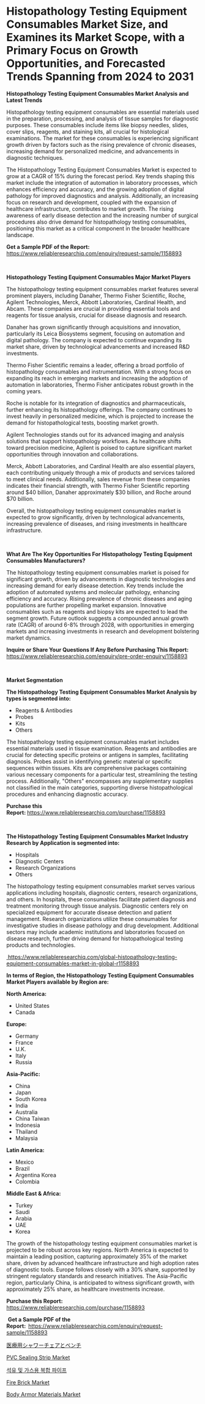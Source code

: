 <p><h1>Histopathology Testing Equipment Consumables Market Size, and Examines its Market Scope, with a Primary Focus on Growth Opportunities, and Forecasted Trends Spanning from 2024 to 2031</h1></p><p><strong>Histopathology Testing Equipment Consumables Market Analysis and Latest Trends</strong></p>
<p><p>Histopathology testing equipment consumables are essential materials used in the preparation, processing, and analysis of tissue samples for diagnostic purposes. These consumables include items like biopsy needles, slides, cover slips, reagents, and staining kits, all crucial for histological examinations. The market for these consumables is experiencing significant growth driven by factors such as the rising prevalence of chronic diseases, increasing demand for personalized medicine, and advancements in diagnostic techniques.</p><p>The Histopathology Testing Equipment Consumables Market is expected to grow at a CAGR of 15% during the forecast period. Key trends shaping this market include the integration of automation in laboratory processes, which enhances efficiency and accuracy, and the growing adoption of digital pathology for improved diagnostics and analysis. Additionally, an increasing focus on research and development, coupled with the expansion of healthcare infrastructure, contributes to market growth. The rising awareness of early disease detection and the increasing number of surgical procedures also drive demand for histopathology testing consumables, positioning this market as a critical component in the broader healthcare landscape.</p></p>
<p><strong>Get a Sample PDF of the Report:&nbsp;</strong> <a href="https://www.reliableresearchiq.com/enquiry/request-sample/1158893">https://www.reliableresearchiq.com/enquiry/request-sample/1158893</a></p>
<p>&nbsp;</p>
<p><strong>Histopathology Testing Equipment Consumables Major Market Players</strong></p>
<p><p>The histopathology testing equipment consumables market features several prominent players, including Danaher, Thermo Fisher Scientific, Roche, Agilent Technologies, Merck, Abbott Laboratories, Cardinal Health, and Abcam. These companies are crucial in providing essential tools and reagents for tissue analysis, crucial for disease diagnosis and research.</p><p>Danaher has grown significantly through acquisitions and innovation, particularly its Leica Biosystems segment, focusing on automation and digital pathology. The company is expected to continue expanding its market share, driven by technological advancements and increased R&D investments.</p><p>Thermo Fisher Scientific remains a leader, offering a broad portfolio of histopathology consumables and instrumentation. With a strong focus on expanding its reach in emerging markets and increasing the adoption of automation in laboratories, Thermo Fisher anticipates robust growth in the coming years.</p><p>Roche is notable for its integration of diagnostics and pharmaceuticals, further enhancing its histopathology offerings. The company continues to invest heavily in personalized medicine, which is projected to increase the demand for histopathological tests, boosting market growth.</p><p>Agilent Technologies stands out for its advanced imaging and analysis solutions that support histopathology workflows. As healthcare shifts toward precision medicine, Agilent is poised to capture significant market opportunities through innovation and collaborations.</p><p>Merck, Abbott Laboratories, and Cardinal Health are also essential players, each contributing uniquely through a mix of products and services tailored to meet clinical needs. Additionally, sales revenue from these companies indicates their financial strength, with Thermo Fisher Scientific reporting around $40 billion, Danaher approximately $30 billion, and Roche around $70 billion.</p><p>Overall, the histopathology testing equipment consumables market is expected to grow significantly, driven by technological advancements, increasing prevalence of diseases, and rising investments in healthcare infrastructure.</p></p>
<p>&nbsp;</p>
<p><strong>What Are The Key Opportunities For Histopathology Testing Equipment Consumables Manufacturers?</strong></p>
<p><p>The histopathology testing equipment consumables market is poised for significant growth, driven by advancements in diagnostic technologies and increasing demand for early disease detection. Key trends include the adoption of automated systems and molecular pathology, enhancing efficiency and accuracy. Rising prevalence of chronic diseases and aging populations are further propelling market expansion. Innovative consumables such as reagents and biopsy kits are expected to lead the segment growth. Future outlook suggests a compounded annual growth rate (CAGR) of around 6-8% through 2028, with opportunities in emerging markets and increasing investments in research and development bolstering market dynamics.</p></p>
<p><strong>Inquire or Share Your Questions If Any Before Purchasing This Report:</strong> <a href="https://www.reliableresearchiq.com/enquiry/pre-order-enquiry/1158893">https://www.reliableresearchiq.com/enquiry/pre-order-enquiry/1158893</a></p>
<p>&nbsp;</p>
<p><strong>Market Segmentation</strong></p>
<p><strong>The Histopathology Testing Equipment Consumables Market Analysis by types is segmented into:</strong></p>
<p><ul><li>Reagents & Antibodies</li><li>Probes</li><li>Kits</li><li>Others</li></ul></p>
<p><p>The histopathology testing equipment consumables market includes essential materials used in tissue examination. Reagents and antibodies are crucial for detecting specific proteins or antigens in samples, facilitating diagnosis. Probes assist in identifying genetic material or specific sequences within tissues. Kits are comprehensive packages containing various necessary components for a particular test, streamlining the testing process. Additionally, "Others" encompasses any supplementary supplies not classified in the main categories, supporting diverse histopathological procedures and enhancing diagnostic accuracy.</p></p>
<p><strong>Purchase this Report:&nbsp;</strong><a href="https://www.reliableresearchiq.com/purchase/1158893">https://www.reliableresearchiq.com/purchase/1158893</a></p>
<p>&nbsp;</p>
<p><strong>The Histopathology Testing Equipment Consumables Market Industry Research by Application is segmented into:</strong></p>
<p><ul><li>Hospitals</li><li>Diagnostic Centers</li><li>Research Organizations</li><li>Others</li></ul></p>
<p><p>The histopathology testing equipment consumables market serves various applications including hospitals, diagnostic centers, research organizations, and others. In hospitals, these consumables facilitate patient diagnosis and treatment monitoring through tissue analysis. Diagnostic centers rely on specialized equipment for accurate disease detection and patient management. Research organizations utilize these consumables for investigative studies in disease pathology and drug development. Additional sectors may include academic institutions and laboratories focused on disease research, further driving demand for histopathological testing products and technologies.</p></p>
<p><a href="https://www.reliableresearchiq.com/global-histopathology-testing-equipment-consumables-market-in-global-r1158893">&nbsp;https://www.reliableresearchiq.com/global-histopathology-testing-equipment-consumables-market-in-global-r1158893</a></p>
<p><strong>In terms of Region, the Histopathology Testing Equipment Consumables Market Players available by Region are:</strong></p>
<p>
    <p> <strong> North America: </strong>
        <ul>
            <li>United States</li>
            <li>Canada</li>
        </ul>
        </p> 
    <p> <strong> Europe: </strong>
        <ul>
            <li>Germany</li>
            <li>France</li>
            <li>U.K.</li>
            <li>Italy</li>
            <li>Russia</li>
        </ul>
        </p> 
    <p> <strong> Asia-Pacific: </strong>
        <ul>
            <li>China</li>
            <li>Japan</li>
            <li>South Korea</li>
            <li>India</li>
            <li>Australia</li>
            <li>China Taiwan</li>
            <li>Indonesia</li>
            <li>Thailand</li>
            <li>Malaysia</li>
        </ul>
        </p> 
    <p> <strong> Latin America: </strong>
        <ul>
            <li>Mexico</li>
            <li>Brazil</li>
            <li>Argentina Korea</li>
            <li>Colombia</li>
        </ul>
        </p> 
    <p> <strong> Middle East & Africa: </strong>
        <ul>
            <li>Turkey</li>
            <li>Saudi</li>
            <li>Arabia</li>
            <li>UAE</li>
            <li>Korea</li>
        </ul>
    </p>
    </p>
<p><p>The growth of the histopathology testing equipment consumables market is projected to be robust across key regions. North America is expected to maintain a leading position, capturing approximately 35% of the market share, driven by advanced healthcare infrastructure and high adoption rates of diagnostic tools. Europe follows closely with a 30% share, supported by stringent regulatory standards and research initiatives. The Asia-Pacific region, particularly China, is anticipated to witness significant growth, with approximately 25% share, as healthcare investments increase.</p></p>
<p><strong>Purchase this Report: </strong><a href="https://www.reliableresearchiq.com/purchase/1158893">https://www.reliableresearchiq.com/purchase/1158893</a></p>
<p>&nbsp;<strong>Get a Sample PDF of the Report:&nbsp;&nbsp;</strong><a href="https://www.reliableresearchiq.com/enquiry/request-sample/1158893">https://www.reliableresearchiq.com/enquiry/request-sample/1158893</a></p>
<p><strong></strong></p>
<p><p><a href="https://medium.com/@cleogerhold_78164/%E5%9C%B0%E5%9F%9F%E3%81%AF%E5%8C%BB%E7%99%82%E7%94%A8%E3%82%B7%E3%83%A3%E3%83%AF%E3%83%BC%E3%83%81%E3%82%A7%E3%82%A2%E3%81%8A%E3%82%88%E3%81%B3%E3%83%99%E3%83%B3%E3%83%81%E5%B8%82%E5%A0%B4%E3%81%AB%E3%81%A9%E3%81%AE%E3%82%88%E3%81%86%E3%81%AB%E9%81%A9%E5%BF%9C%E3%81%97%E3%81%A6%E3%81%84%E3%82%8B%E3%81%8B-%E5%8C%BB%E7%99%82%E7%94%A8%E3%82%B7%E3%83%A3%E3%83%AF%E3%83%BC%E3%83%81%E3%82%A7%E3%82%A2%E3%81%8A%E3%82%88%E3%81%B3%E3%83%99%E3%83%B3%E3%83%81%E5%B8%82%E5%A0%B4%E3%81%AE%E3%82%B0%E3%83%AD%E3%83%BC%E3%83%90%E3%83%AB%E3%83%88%E3%83%AC%E3%83%B3%E3%83%89%E3%81%A8%E6%A6%82%E8%A6%81-2024%E5%B9%B4-2031%E5%B9%B4-e970e6b173f3">医療用シャワーチェアとベンチ</a></p><p><a href="https://issuu.com/reportprime-2/docs/pvc-sealing-strip-market-size-2030._719196d67e4042">PVC Sealing Strip Market</a></p><p><a href="https://medium.com/@zlpjbqkb72/%EC%84%B8%EA%B3%84-composite-pipes-for-oil-and-gas-market-%EC%9D%80-2024%EC%97%90%EC%84%9C-2031%EB%A1%9C-%EC%97%B0%ED%8F%89%EA%B7%A0-%EC%A6%9D%EA%B0%80%EC%9C%A8%EC%9D%84-%EB%B3%B4%EC%9D%BC-%EA%B2%83%EC%9C%BC%EB%A1%9C-%EC%98%88%EC%83%81%EB%90%A9%EB%8B%88%EB%8B%A4-e811c2b73933">석유 및 가스용 복합 파이프</a></p><p><a href="https://www.linkedin.com/pulse/global-fire-brick-market-focus-product-type-unshaped-monolithic-uxduf?trackingId=GSKxf%2Bf0QSmSiP7JfcibrQ%3D%3D">Fire Brick Market</a></p><p><a href="https://www.linkedin.com/pulse/why-should-you-invest-body-armor-materials-market-trends-leading-34faf?trackingId=BSrEF%2BaqTVKhwQ%2BRz3H7PQ%3D%3D">Body Armor Materials Market</a></p></p>